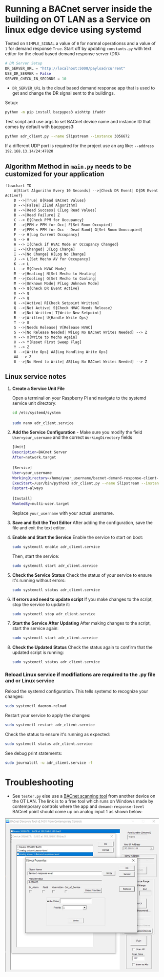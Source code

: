# Running a BACnet server inside the building on OT LAN as a Service on linux edge device using systemd

Tested on `SIMPLE_SIGNAL` a value of `0` for normal operationss and a value of `1` for demand response `True`. Start off by updating `constants.py` with text editor for the cloud based demand response server (DR):

```python
# DR Server Setup
DR_SERVER_URL = "http://localhost:5000/payload/current"
USE_DR_SERVER = False
SERVER_CHECK_IN_SECONDS = 10

```
* `DR_SERVER_URL` is the cloud based demand response app that is used to get and change the DR signal sent to the buildings.

Setup:
```bash
python -m pip install bacpypes3 aiohttp ifaddr
```

Test script and use args to set BACnet device name and instance ID that comes by default with bacpypes3:
```bash
python adr_client.py --name Slipstream --instance 3056672
```

If a different UDP port is required for the project use an arg like: `--address 192.168.13.14/24:47820`

## Algorithm Method in `main.py` needs to be customized for your application

```mermaid 
flowchart TD
    A[Start Algorithm Every 10 Seconds] -->|Check DR Event| D{DR Event Active?}
    D -->|True| B{Read BACnet Values}
    D -->|False| Z[End Algorithm]
    B -->|Read Success| C[Log Read Values]
    B -->|Read Failure| Z
    C --> E{Check PPM for Occupancy}
    E -->|PPM > PPM for Occ| F[Set Room Occupied]
    E -->|PPM < PPM for Occ - Dead Band| G[Set Room Unoccupied]
    F --> H[Log Current Occupancy]
    G --> H
    H --> I{Check if HVAC Mode or Occupancy Changed}
    I -->|Changed| J[Log Change]
    I -->|No Change| K[Log No Change]
    J --> L[Set Mecho AV for Occupancy]
    K --> L
    L --> M{Check HVAC Mode}
    M -->|Heating| N[Set Mecho to Heating]
    M -->|Cooling| O[Set Mecho to Cooling]
    M -->|Unknown Mode| P[Log Unknown Mode]
    N --> Q{Check DR Event Active}
    O --> Q
    P --> Q
    Q -->|Active| R[Check Setpoint Written]
    Q -->|Not Active| S{Check HVAC Needs Release}
    R -->|Not Written| T[Write New Setpoint]
    R -->|Written| U{Handle Write Ops}
    T --> U
    S -->|Needs Release| V[Release HVAC]
    S -->|No Release Needed| W[Log No BACnet Writes Needed] --> Z
    V --> X[Write to Mecho Again]
    X --> Y[Reset First Sweep Flag]
    Y --> Z
    U -->|Write Ops| AA[Log Handling Write Ops]
    AA --> Z
    U -->|No Need to Write| AB[Log No BACnet Writes Needed] --> Z

```

## Linux service notes

1. **Create a Service Unit File**

   Open a terminal on your Raspberry Pi and navigate to the systemd service unit directory:

   ```bash
   cd /etc/systemd/system

   sudo nano adr_client.service
   ```

2. **Add the Service Configuration** - Make sure you modify the field `User=your_username` and the correct `WorkingDirectory` fields

   ```bash
   [Unit]
   Description=BACnet Server
   After=network.target

   [Service]
   User=your_username
   WorkingDirectory=/home/your_username/bacnet-demand-response-client-server/building_adr_client
   ExecStart=/usr/bin/python3 adr_client.py --name Slipstream --instance 3056672 --debug
   Restart=always

   [Install]
   WantedBy=multi-user.target
   ```
   Replace `your_username` with your actual username.

2. **Save and Exit the Text Editor**
   After adding the configuration, save the file and exit the text editor.

3. **Enable and Start the Service**
   Enable the service to start on boot:
   ```bash
   sudo systemctl enable adr_client.service
   ```
   Then, start the service:
   ```bash
   sudo systemctl start adr_client.service
   ```
4. **Check the Service Status**
   Check the status of your service to ensure it's running without errors:
   ```bash
   sudo systemctl status adr_client.service
   ```
5. **If errors and need to update script**
   If you make changes to the script, stop the service to update it:
   ```bash
   sudo systemctl stop adr_client.service
   ```
6. **Start the Service After Updating**
   After making changes to the script, start the service again:
   ```bash
   sudo systemctl start adr_client.service
   ```
7. **Check the Updated Status**
   Check the status again to confirm that the updated script is running:
   ```bash
   sudo systemctl status adr_client.service
   ```

### **Reload Linux service if modifiations are required to the .py file and or Linux service**
   Reload the systemd configuration. This tells systemd to recognize your changes:
   ```bash
   sudo systemctl daemon-reload
   ```

   Restart your service to apply the changes:
   ```bash
   sudo systemctl restart adr_client.service
   ```

   Check the status to ensure it's running as expected:
   ```bash
   sudo systemctl status adr_client.service
   ```

   See debug print statements:
   ```bash
   sudo journalctl -u adr_client.service -f
   ```

# Troubleshooting

* See `tester.py` else use a [BACnet scanning tool](https://www.ccontrols.com/sd/bdt.htm) from another device on the OT LAN. The link is to a free tool which runs on Windows made by contemporary controls where the app and `demand-response-level` BACnet point should come up on analog input 1 as shown below:


![Alt text](/images/bacnet_scan.jpg)